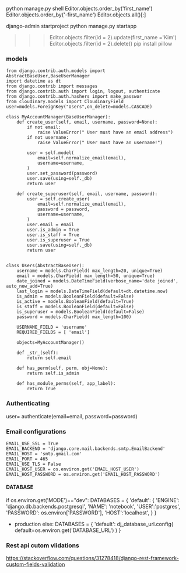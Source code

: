 python manage.py shell
Editor.objects.order_by('first_name')
Editor.objects.order_by('-first_name')
Editor.objects.all()[:]

django-admin startproject 
python manage.py startapp 

>>> Editor.objects.filter(id = 2).update(first_name ='Kim')
>>> Editor.objects.filter(id = 2).delete()
pip install pillow

### models
    from django.contrib.auth.models import AbstractBaseUser,BaseUserManager
    import datetime as dt
    from django.contrib import messages
    from django.contrib.auth import login, logout, authenticate
    from django.contrib.auth.hashers import make_passwor
    from cloudinary.models import CloudinaryField
    user=models.ForeignKey("Users",on_delete=models.CASCADE)

    class MyAccountManager(BaseUserManager):
        def create_user(self, email, username, password=None):
            if not email:
                raise ValueError(" User must have an email address")
            if not username:
                raise ValueError(" User must have an username!")    

            user = self.model(
                email=self.normalize_email(email),
                username=username,
            )
            user.set_password(password)
            user.save(using=self._db)
            return user

        def create_superuser(self, email, username, password):
            user = self.create_user(
                email=self.normalize_email(email),
                password = password,
                username=username,
            )
            user.email = email
            user.is_admin = True 
            user.is_staff = True 
            user.is_superuser = True 
            user.save(using=self._db)
            return user


    class Users(AbstractBaseUser):
        username = models.CharField( max_length=20, unique=True)  
        email = models.CharField( max_length=50, unique=True)    
        date_joined = models.DateTimeField(verbose_name='date joined', auto_now_add=True)
        last_login = models.DateTimeField(default=dt.datetime.now)
        is_admin = models.BooleanField(default=False)
        is_active = models.BooleanField(default=True)
        is_staff = models.BooleanField(default=False)
        is_superuser = models.BooleanField(default=False)
        password = models.CharField( max_length=100)

        USERNAME_FIELD = 'username'
        REQUIRED_FIELDS = [ 'email']

        objects=MyAccountManager()

        def _str_(self):
            return self.email

        def has_perm(self, perm, obj=None):
            return self.is_admin

        def has_module_perms(self, app_label):
            return True
### Authenticating
 user= authenticate(email=email, password=password)
### Email configurations
    EMAIL_USE_SSL = True
    EMAIL_BACKEND = 'django.core.mail.backends.smtp.EmailBackend'
    EMAIL_HOST = 'smtp.gmail.com'
    EMAIL_PORT = 465
    EMAIL_USE_TLS = False
    EMAIL_HOST_USER = os.environ.get('EMAIL_HOST_USER')
    EMAIL_HOST_PASSWORD = os.environ.get('EMAIL_HOST_PASSWORD')


#### DATABASE
if os.environ.get('MODE')=="dev":
    DATABASES = {
        'default': {
            'ENGINE': 'django.db.backends.postgresql',
            'NAME': 'notebook',
            'USER':'postgres',
            'PASSWORD': os.environ['PASSWORD'],
            'HOST':'localhost', 
        }
    }

- production
else:
   DATABASES = {
       'default': dj_database_url.config(
           default=os.environ.get('DATABASE_URL')
       )
   }
   
### Rest api cutom vlidations
https://stackoverflow.com/questions/31278418/django-rest-framework-custom-fields-validation
